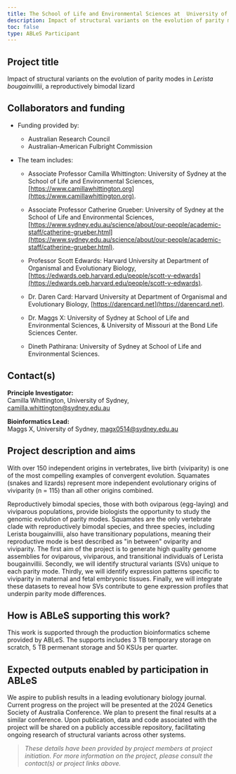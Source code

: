 ```yaml
---
title: The School of Life and Environmental Sciences at  University of Sydney
description: Impact of structural variants on the evolution of parity modes in *Lerista bougainvillii*, a reproductively bimodal lizard
toc: false
type: ABLeS Participant
---
```


## Project title

Impact of structural variants on the evolution of parity modes in *Lerista bougainvillii*, a reproductively bimodal lizard

## Collaborators and funding

- Funding provided by:
    - Australian Research Council
    - Australian-American Fulbright Commission

- The team includes:
    - Associate Professor Camilla Whittington: University of Sydney at the School of Life and Environmental Sciences, [https://www.camillawhittington.org](https://www.camillawhittington.org).
    
    - Associate Professor Catherine Grueber: University of Sydney at the School of Life and Environmental Sciences, [https://www.sydney.edu.au/science/about/our-people/academic-staff/catherine-grueber.html](https://www.sydney.edu.au/science/about/our-people/academic-staff/catherine-grueber.html).

    - Professor Scott Edwards: Harvard University at Department of Organismal and Evolutionary Biology, [https://edwards.oeb.harvard.edu/people/scott-v-edwards](https://edwards.oeb.harvard.edu/people/scott-v-edwards). 
    
    - Dr. Daren Card: Harvard University at Department of Organismal and Evolutionary Biology, [https://darencard.net](https://darencard.net).
    
    - Dr. Maggs X: University of Sydney at School of Life and Environmental Sciences, &amp; University of Missouri at the Bond Life Sciences Center.

    - Dineth Pathirana: University of Sydney at School of Life and Environmental Sciences.

## Contact(s)

**Principle Investigator:**\
Camilla Whittington, University of Sydney, <camilla.whittington@sydney.edu.au>

**Bioinformatics Lead:**\
Maggs X, University of Sydney, <magx0514@sydney.edu.au>


## Project description and aims

With over 150 independent origins in vertebrates, live birth (viviparity) is one of the most compelling examples of convergent evolution. Squamates (snakes and lizards) represent more independent evolutionary origins of viviparity (n = 115) than all other origins combined.

Reproductively bimodal species, those with both oviparous (egg-laying) and viviparous
populations, provide biologists the opportunity to study the genomic evolution of parity modes.
Squamates are the only vertebrate clade with reproductively bimodal species, and three
species, including Lerista bougainvillii, also have transitionary populations, meaning their
reproductive mode is best described as "in between" oviparity and viviparity. The first aim of the
project is to generate high quality genome assemblies for oviparous, viviparous, and transitional individuals of Lerista bougainvillii. Secondly, we will identify structural variants (SVs) unique to each parity mode. Thirdly, we will identify expression patterns specific to viviparity in maternal and fetal embryonic tissues. Finally, we will integrate these datasets to reveal how SVs
contribute to gene expression profiles that underpin parity mode differences.

## How is ABLeS supporting this work?

This work is supported through the production bioinformatics scheme provided by ABLeS. The supports includes 3 TB temporary storage on scratch, 5 TB permenant storage  and 50 KSUs per quarter.

## Expected outputs enabled by participation in ABLeS

We aspire to publish results in a leading evolutionary biology journal. Current progress on the project will be presented at the 2024 Genetics Society of Australia Conference. We plan to present the final results at a similar conference. Upon publication, data and code associated with the project will be shared on a publicly accessible repository, facilitating ongoing research of structural variants across other systems.
<br/>

> *These details have been provided by project members at project initiation. For more information on the project, please consult the contact(s) or project links above.*
